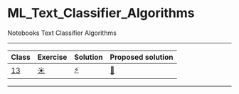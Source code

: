 # ML_Text_Classifier_Algorithms
Notebooks Text Classifier Algorithms

---
|Class|Exercise|Solution|Proposed solution|
|---|---|---|---|
|[13](https://platzi.com/clases/1949-clasificacion-texto/31003-entrenamiento-directo-de-hmm-con-nltk/)|[:sunny:](https://github.com/DLesmes/ML_Text_Classifier_Algorithms/blob/main/Lectures/%5BLectura_11_12_13%5DHMM_Viterbi.ipynb)|[:zap:]()|[:dog:](https://github.com/DLesmes/ML_Text_Classifier_Algorithms/blob/main/Lectures/%5BLectura_13%5DSoluciones_Ejercicios.ipynb)|
---
